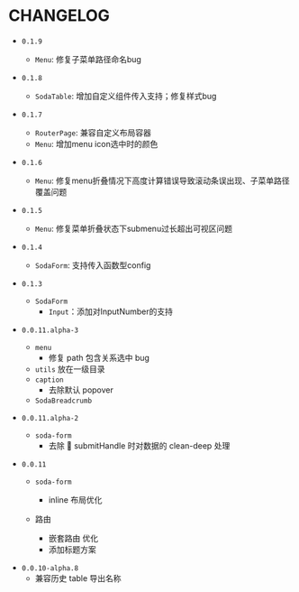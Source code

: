 # CHANGELOG
- `0.1.9`
  - `Menu`: 修复子菜单路径命名bug 
- `0.1.8`
  - `SodaTable`: 增加自定义组件传入支持；修复样式bug
- `0.1.7`
  - `RouterPage`: 兼容自定义布局容器
  - `Menu`: 增加menu icon选中时的颜色
- `0.1.6`
  - `Menu`: 修复menu折叠情况下高度计算错误导致滚动条误出现、子菜单路径覆盖问题
- `0.1.5`
  - `Menu`: 修复菜单折叠状态下submenu过长超出可视区问题
- `0.1.4`
  - `SodaForm`: 支持传入函数型config
- `0.1.3`
  - `SodaForm`
    - `Input`：添加对InputNumber的支持

- `0.0.11.alpha-3`

  - `menu`
    - 修复 path 包含关系选中 bug
  - `utils` 放在一级目录
  - `caption`
    - 去除默认 popover
  - `SodaBreadcrumb`

* `0.0.11.alpha-2`

  - `soda-form`
    - 去除  submitHandle 时对数据的 clean-deep 处理

* `0.0.11`

  - `soda-form`
    - inline 布局优化
  - 路由

    - 嵌套路由 优化
    - 添加标题方案

- `0.0.10-alpha.8`
  - 兼容历史 table 导出名称
